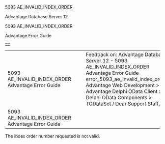 5093 AE\_INVALID\_INDEX\_ORDER




Advantage Database Server 12  

5093 AE\_INVALID\_INDEX\_ORDER

Advantage Error Guide

|  |
| --- |
|  |

|  |  |  |  |  |
| --- | --- | --- | --- | --- |
| 5093 AE\_INVALID\_INDEX\_ORDER  Advantage Error Guide |  |  | Feedback on: Advantage Database Server 12 - 5093 AE\_INVALID\_INDEX\_ORDER Advantage Error Guide error\_5093\_ae\_invalid\_index\_order Advantage Web Development > Advantage Delphi OData Client > Delphi OData Components > TODataSet / Dear Support Staff, |  |
| 5093 AE\_INVALID\_INDEX\_ORDER  Advantage Error Guide |  |  |  |  |

The index order number requested is not valid.
